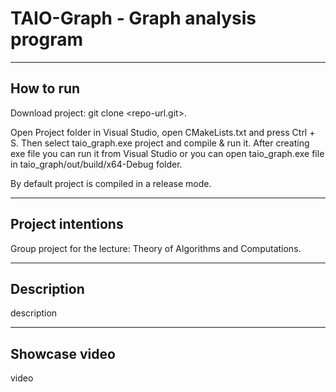 # TAIO-Graph - Graph analysis program

---

## How to run
Download project: git clone <repo-url.git>. 

Open Project folder in Visual Studio, open CMakeLists.txt and press Ctrl + S.
Then select taio_graph.exe project and compile & run it.
After creating exe file you can run it from Visual Studio or you can 
open taio_graph.exe file in taio_graph/out/build/x64-Debug folder.

By default project is compiled in a release mode.

---

## Project intentions
Group project for the lecture: Theory of Algorithms and Computations.

---

## Description
description

---

## Showcase video
video